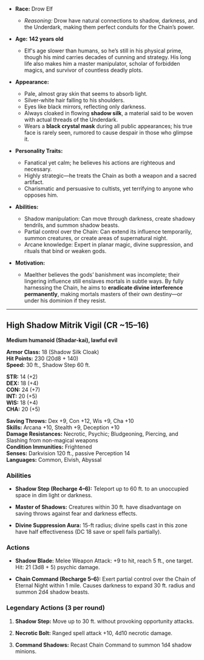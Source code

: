 - **Race:** Drow Elf
    - _Reasoning:_ Drow have natural connections to shadow, darkness, and the Underdark, making them perfect conduits for the Chain’s power.
- **Age:** **142 years old**
    
    - Elf's age slower than humans, so he’s still in his physical prime, though his mind carries decades of cunning and strategy. His long life also makes him a master manipulator, scholar of forbidden magics, and survivor of countless deadly plots.
- **Appearance:**
    - Pale, almost gray skin that seems to absorb light.
    - Silver-white hair falling to his shoulders.
    - Eyes like black mirrors, reflecting only darkness.
    - Always cloaked in flowing **shadow silk**, a material said to be woven with actual threads of the Underdark.
    - Wears a **black crystal mask** during all public appearances; his true face is rarely seen, rumored to cause despair in those who glimpse it.
- **Personality Traits:**
    
    - Fanatical yet calm; he believes his actions are righteous and necessary.
    - Highly strategic—he treats the Chain as both a weapon and a sacred artifact.
    - Charismatic and persuasive to cultists, yet terrifying to anyone who opposes him.
- **Abilities:**
    - Shadow manipulation: Can move through darkness, create shadowy tendrils, and summon shadow beasts.
    - Partial control over the Chain: Can extend its influence temporarily, summon creatures, or create areas of supernatural night.
    - Arcane knowledge: Expert in planar magic, divine suppression, and rituals that bind or weaken gods.
- **Motivation:**
    
    - Maelther believes the gods’ banishment was incomplete; their lingering influence still enslaves mortals in subtle ways. By fully harnessing the Chain, he aims to **eradicate divine interference permanently**, making mortals masters of their own destiny—or under his dominion if they resist.



---

## **High Shadow Mitrik Vigil (CR ~15–16)**

**Medium humanoid (Shadar-kai), lawful evil**

**Armor Class:** 18 (Shadow Silk Cloak)  
**Hit Points:** 230 (20d8 + 140)  
**Speed:** 30 ft., Shadow Step 60 ft.

**STR:** 14 (+2)  
**DEX:** 18 (+4)  
**CON:** 24 (+7)  
**INT:** 20 (+5)  
**WIS:** 18 (+4)  
**CHA:** 20 (+5)

**Saving Throws:** Dex +9, Con +12, Wis +9, Cha +10  
**Skills:** Arcana +10, Stealth +9, Deception +10  
**Damage Resistances:** Necrotic, Psychic; Bludgeoning, Piercing, and Slashing from non-magical weapons  
**Condition Immunities:** Frightened  
**Senses:** Darkvision 120 ft., passive Perception 14  
**Languages:** Common, Elvish, Abyssal

### **Abilities**

- **Shadow Step (Recharge 4–6):** Teleport up to 60 ft. to an unoccupied space in dim light or darkness.
    
- **Master of Shadows:** Creatures within 30 ft. have disadvantage on saving throws against fear and darkness effects.
    
- **Divine Suppression Aura:** 15-ft radius; divine spells cast in this zone have half effectiveness (DC 18 save or spell fails partially).
    

### **Actions**

- **Shadow Blade:** Melee Weapon Attack: +9 to hit, reach 5 ft., one target. Hit: 21 (3d8 + 5) psychic damage.
    
- **Chain Command (Recharge 5–6):** Exert partial control over the Chain of Eternal Night within 1 mile. Causes darkness to expand 30 ft. radius and summon 2d4 shadow beasts.
    

### **Legendary Actions (3 per round)**

1. **Shadow Step:** Move up to 30 ft. without provoking opportunity attacks.
    
2. **Necrotic Bolt:** Ranged spell attack +10, 4d10 necrotic damage.
    
3. **Command Shadows:** Recast Chain Command to summon 1d4 shadow minions.